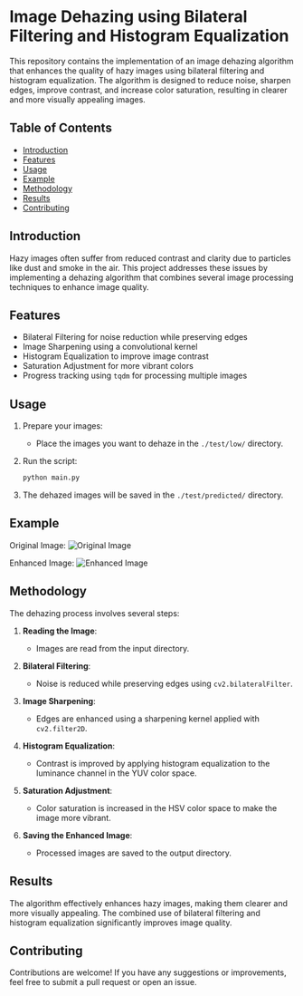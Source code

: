 # Image Dehazing using Bilateral Filtering and Histogram Equalization

This repository contains the implementation of an image dehazing algorithm that enhances the quality of hazy images using bilateral filtering and histogram equalization. The algorithm is designed to reduce noise, sharpen edges, improve contrast, and increase color saturation, resulting in clearer and more visually appealing images.

## Table of Contents

- [Introduction](#introduction)
- [Features](#features)
- [Usage](#usage)
- [Example](#example)
- [Methodology](#methodology)
- [Results](#results)
- [Contributing](#contributing)

## Introduction

Hazy images often suffer from reduced contrast and clarity due to particles like dust and smoke in the air. This project addresses these issues by implementing a dehazing algorithm that combines several image processing techniques to enhance image quality.

## Features

- Bilateral Filtering for noise reduction while preserving edges
- Image Sharpening using a convolutional kernel
- Histogram Equalization to improve image contrast
- Saturation Adjustment for more vibrant colors
- Progress tracking using `tqdm` for processing multiple images

## Usage

1. Prepare your images:
    - Place the images you want to dehaze in the `./test/low/` directory.

2. Run the script:
    ```bash
    python main.py
    ```

3. The dehazed images will be saved in the `./test/predicted/` directory.

## Example

Original Image:
![Original Image](./test/low/sample.png)

Enhanced Image:
![Enhanced Image](./test/predicted/sample.png)

## Methodology

The dehazing process involves several steps:

1. **Reading the Image**:
    - Images are read from the input directory.

2. **Bilateral Filtering**:
    - Noise is reduced while preserving edges using `cv2.bilateralFilter`.

3. **Image Sharpening**:
    - Edges are enhanced using a sharpening kernel applied with `cv2.filter2D`.

4. **Histogram Equalization**:
    - Contrast is improved by applying histogram equalization to the luminance channel in the YUV color space.

5. **Saturation Adjustment**:
    - Color saturation is increased in the HSV color space to make the image more vibrant.

6. **Saving the Enhanced Image**:
    - Processed images are saved to the output directory.

## Results

The algorithm effectively enhances hazy images, making them clearer and more visually appealing. The combined use of bilateral filtering and histogram equalization significantly improves image quality.

## Contributing

Contributions are welcome! If you have any suggestions or improvements, feel free to submit a pull request or open an issue.
